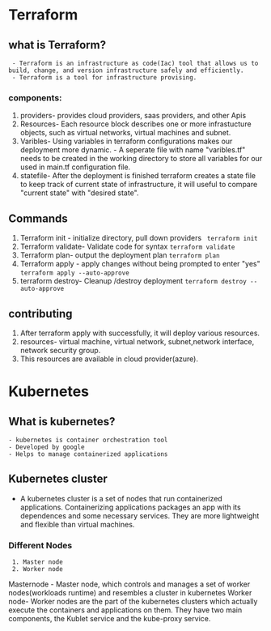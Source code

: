 
# Terraform



## what is Terraform?
```
 - Terraform is an infrastructure as code(Iac) tool that allows us to build, change, and version infrastructure safely and efficiently.
 - Terraform is a tool for infrastructure provising.
```

### components:


1. providers- provides cloud providers, saas providers, and other Apis
2. Resources- Each resource block describes one or more infrastucture objects, such as virtual networks, virtual machines and subnet.
3. Varibles- Using variables in terraform configurations makes our deployment more dynamic.
                - A seperate file with name "varibles.tf" needs to be created in the working directory to store all variables for our
                  used in main.tf configuration file.
4. statefile- After the deployment is finished terraform creates a state file to keep track of current state of infrastructure, it
will useful to compare "current state" with "desired state".

## Commands

  1. Terraform init - initialize directory, pull down providers
  ` terraform init`
  2. Terraform validate- Validate code for syntax
    ` terraform validate `
  3. Terraform plan- output the deployment plan
     ` terraform plan `
  4. Terraform apply - apply changes without being prompted to enter "yes"
     `terraform apply --auto-approve `
  5. terraform destroy- Cleanup /destroy deployment 
      `terraform destroy --auto-approve `
  
## contributing
1. After terraform apply with successfully, it will deploy various resources.
2. resources- virtual machine, virtual network, subnet,network interface, network security group.
3. This resources are available in cloud provider(azure).




# Kubernetes

## What is kubernetes?
```
- kubernetes is container orchestration tool
- Developed by google
- Helps to manage containerized applications
```
## Kubernetes cluster
 - A kubernetes cluster is a set of nodes that run containerized applications. Containerizing applications packages an app with its dependences and
   some necessary services. They are more lightweight and flexible than virtual machines. 
### Different Nodes
    
     1. Master node
     2. Worker node
    
    
     
   Masternode - Master node, which controls and manages a set of worker nodes(workloads runtime) and resembles a cluster in kubernetes 
   Worker node- Worker nodes are the part of the kubernetes clusters which actually execute the containers and applications on them. They have two main
                 components, the Kublet service and the kube-proxy service.
